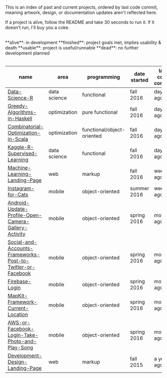 This is an index of past and current projects, ordered by last code commit, meaning artwork, design, or documentation updates aren't reflected here.

If a project is alive, follow the README and take 30 seconds to run it. If it doesn't run, I'll buy you a coke.

<br>
**alive**: in development  
**finished**: project goals met, implies usability & death  
**usable**: project is useful/runnable  
**dead**: no further development planned
<br><br>

| name | area | programming | date started | last code commit | status | 
| ---- | --------- | ---- | ----------------------- | ---- |---- |
| [Data-Science-R](https://github.com/samputnam/Data-Science-R) | data science | functional | fall 2016 | days ago | alive |
| [Greedy-Algorithms-in-Haskell](https://github.com/samputnam/Greedy-Algorithms-in-Haskell) | optimization | pure functional | fall 2016 | days ago | alive |
|[Combinatorial-Optimization-in-Scala](https://github.com/samputnam/Combinatorial-Optimization-in-Scala) | optimization | functional/object-oriented | fall 2016 | days ago | alive |
| [Kaggle-R-Supervised-Learning](https://github.com/samputnam/Kaggle-R-Supervised-Learning) | data science | functional | fall 2016 | days ago | alive |
| [Machine-Learning-Landing-Page](https://github.com/samputnam/Machine-Learning-Lander) | web | markup | fall 2016 | weeks ago | finished |
| [Instagram-for-Cats](https://github.com/samputnam/Instagram-for-Cats) | mobile | object-oriented | summer 2016 | weeks ago | finished |
| [Android-Update-Profile-Open-Camera-Gallery-Activity](https://github.com/samputnam/Android-Update-Profile-Open-Camera-Gallery-Activity) | mobile | object-oriented | spring 2016 | months ago| dead |
| [Social-and-Accounts-Frameworks-Post-to-Twitter-or-Facebook](https://github.com/samputnam/Social-and-Accounts-Frameworks-Post-to-Twitter-or-Facebook) | mobile | object-oriented | spring 2016 | months ago | usable |
| [Firebase-Login](https://github.com/samputnam/Firebase-Login) | mobile | object-oriented | spring 2016 | months ago | dead |
| [MapKit-Framework-Current-Location](https://github.com/Dartmouth-entrepreneurial-network/MapKit-Current-Location) | mobile | object-oriented | spring 2016 | months ago | usable |
| [AWS-or-Facebook-Login-Take-Photo-and-Play-Song](https://github.com/Dartmouth-entrepreneurial-network/AWS-or-Facebook-Login-Take-Photo-and-Play-Song) | mobile | object-oriented | spring 2016 | months ago | dead |
| [Development-Design-Landing-Page](https://github.com/samputnam/Development-Design-Lander) | web | markup | fall 2015 | a year ago | finished |


